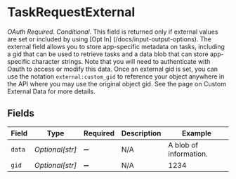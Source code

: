 # TaskRequestExternal

*OAuth Required*. *Conditional*. This field is returned only if external values are set or included by using [Opt In] (/docs/input-output-options).
The external field allows you to store app-specific metadata on tasks, including a gid that can be used to retrieve tasks and a data blob that can store app-specific character strings. Note that you will need to authenticate with Oauth to access or modify this data. Once an external gid is set, you can use the notation `external:custom_gid` to reference your object anywhere in the API where you may use the original object gid. See the page on Custom External Data for more details.


## Fields

| Field                  | Type                   | Required               | Description            | Example                |
| ---------------------- | ---------------------- | ---------------------- | ---------------------- | ---------------------- |
| `data`                 | *Optional[str]*        | :heavy_minus_sign:     | N/A                    | A blob of information. |
| `gid`                  | *Optional[str]*        | :heavy_minus_sign:     | N/A                    | 1234                   |